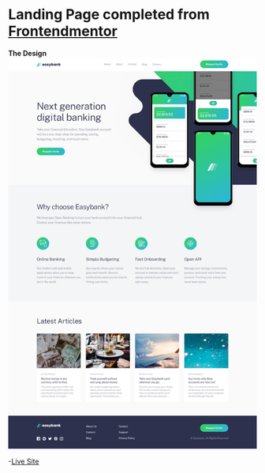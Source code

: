 # Landing Page completed from [Frontendmentor](https://www.frontendmentor.io)

**The Design**
![The Design](desktop-design.jpg)

-[Live Site](https://abiola-farounbi.github.io/Landing-Page/)
